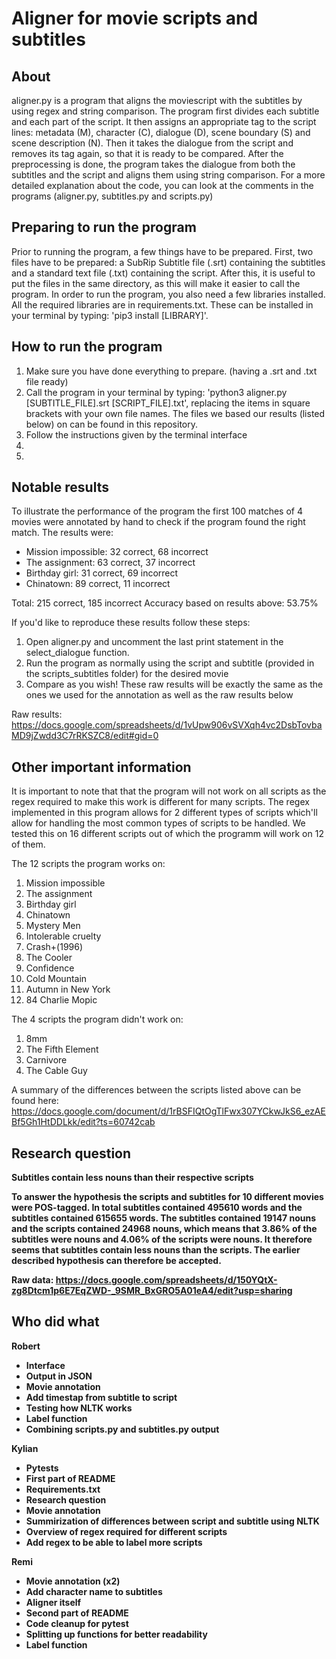 # Aligner for movie scripts and subtitles

<h2>About</h2>
aligner.py is a program that aligns the moviescript with the subtitles by using regex and string comparison. The program first divides each subtitle and each part of the script. It then assigns an appropriate tag to the script lines: metadata (M), character (C), dialogue (D), scene boundary (S) and scene description (N). Then it takes the dialogue from the script and removes its tag again, so that it is ready to be compared. After the preprocessing is done, the program takes the dialogue from both the subtitles and the script and aligns them using string comparison.
For a more detailed explanation about the code, you can look at the comments in the programs (aligner.py, subtitles.py and scripts.py)

<h2>Preparing to run the program</h2>
Prior to running the program, a few things have to be prepared. First, two files have to be prepared: a SubRip Subtitle file (.srt) containing the subtitles and a standard text file (.txt) containing the script. After this, it is useful to put the files in the same directory, as this will make it easier to call the program.
In order to run the program, you also need a few libraries installed. All the required libraries are in requirements.txt. These can be installed in your terminal by typing: 'pip3 install [LIBRARY]'.

<h2>How to run the program</h2>
<ol>
<li>Make sure you have done everything to prepare. (having a .srt and .txt file ready)</li>
<li>Call the program in your terminal by typing: 'python3 aligner.py [SUBTITLE_FILE].srt [SCRIPT_FILE].txt', replacing the items in square brackets with your own file names. The files we based our results (listed below) on can be found in this repository.</li>
<li>Follow the instructions given by the terminal interface</li>
<li></li>
<li></li>
</ol>

<h2>Notable results</h2>

To illustrate the performance of the program the first 100 matches of 4 movies were annotated by hand to check if the program found the right match.
The results were:

- Mission impossible: 32 correct, 68 incorrect
- The assignment: 63 correct, 37 incorrect
- Birthday girl: 31 correct, 69 incorrect
- Chinatown: 89 correct, 11 incorrect

Total: 215 correct, 185 incorrect
Accuracy based on results above: 53.75%

If you'd like to reproduce these results follow these steps:
<ol>
<li>Open aligner.py and uncomment the last print statement in the select_dialogue function.</li>
<li>Run the program as normally using the script and subtitle (provided in the scripts_subtitles folder) for the desired movie</li>
<li>Compare as you wish! These raw results will be exactly the same as the ones we used for the annotation as well as the raw results below</li>
</ol>

Raw results: https://docs.google.com/spreadsheets/d/1vUpw906vSVXqh4vc2DsbTovbaMD9jZwdd3C7rRKSZC8/edit#gid=0

<h2>Other important information</h2>

It is important to note that that the program will not work on all scripts as the regex required to make this work is different for many scripts.
The regex implemented in this program allows for 2 different types of scripts which'll allow for handling the most common types of scripts to be handled.
We tested this on 16 different scripts out of which the programm will work on 12 of them. 

The 12 scripts the program works on:
1. Mission impossible
2. The assignment
3. Birthday girl
4. Chinatown
5. Mystery Men
6. Intolerable cruelty
7. Crash+(1996)
8. The Cooler
9. Confidence
10. Cold Mountain
11. Autumn in New York
12. 84 Charlie Mopic

The 4 scripts the program didn't work on:
1. 8mm
2. The Fifth Element
3. Carnivore
4. The Cable Guy

A summary of the differences between the scripts listed above can be found here: https://docs.google.com/document/d/1rBSFIQtOgTlFwx307YCkwJkS6_ezAEBf5Gh1HtDDLkk/edit?ts=60742cab

<h2>Research question</h2>

<b>Subtitles contain less nouns than their respective scripts<b>

To answer the hypothesis the scripts and subtitles for 10 different movies were POS-tagged. In total subtitles contained 495610 words and the subtitles contained 615655 words.
The subtitles contained 19147 nouns and the scripts contained 24968 nouns, which means that 3.86% of the subtitles were nouns and 4.06% of the scripts were nouns. It therefore seems that subtitles contain less nouns than the scripts.
The earlier described hypothesis can therefore be accepted.

Raw data: https://docs.google.com/spreadsheets/d/150YQtX-zg8Dtcm1p6E7EqZWD-_9SMR_BxGRO5A01eA4/edit?usp=sharing 

<h2>Who did what</h2>

<b>Robert</b>
- Interface
- Output in JSON
- Movie annotation
- Add timestap from subtitle to script
- Testing how NLTK works
- Label function
- Combining scripts.py and subtitles.py output

<b>Kylian</b>
- Pytests
- First part of README
- Requirements.txt
- Research question
- Movie annotation
- Summirization of differences between script and subtitle using NLTK
- Overview of regex required for different scripts
- Add regex to be able to label more scripts

<b>Remi</b>
- Movie annotation (x2)
- Add character name to subtitles
- Aligner itself
- Second part of README
- Code cleanup for pytest
- Splitting up functions for better readability
- Label function